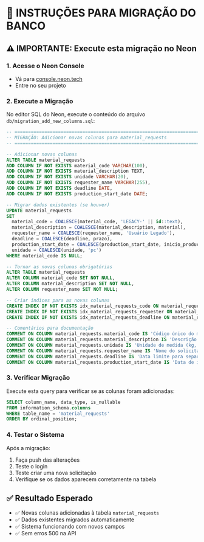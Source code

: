 # 🔄 INSTRUÇÕES PARA MIGRAÇÃO DO BANCO

## ⚠️ IMPORTANTE: Execute esta migração no Neon

### 1. Acesse o Neon Console
- Vá para [console.neon.tech](https://console.neon.tech)
- Entre no seu projeto

### 2. Execute a Migração
No editor SQL do Neon, execute o conteúdo do arquivo `db/migration_add_new_columns.sql`:

```sql
-- ============================================================================
-- MIGRAÇÃO: Adicionar novas colunas para material_requests
-- ============================================================================

-- Adicionar novas colunas
ALTER TABLE material_requests 
ADD COLUMN IF NOT EXISTS material_code VARCHAR(100),
ADD COLUMN IF NOT EXISTS material_description TEXT,
ADD COLUMN IF NOT EXISTS unidade VARCHAR(20),
ADD COLUMN IF NOT EXISTS requester_name VARCHAR(255),
ADD COLUMN IF NOT EXISTS deadline DATE,
ADD COLUMN IF NOT EXISTS production_start_date DATE;

-- Migrar dados existentes (se houver)
UPDATE material_requests 
SET 
  material_code = COALESCE(material_code, 'LEGACY-' || id::text),
  material_description = COALESCE(material_description, material),
  requester_name = COALESCE(requester_name, 'Usuário Legado'),
  deadline = COALESCE(deadline, prazo),
  production_start_date = COALESCE(production_start_date, inicio_producao),
  unidade = COALESCE(unidade, 'pc')
WHERE material_code IS NULL;

-- Tornar as novas colunas obrigatórias
ALTER TABLE material_requests 
ALTER COLUMN material_code SET NOT NULL,
ALTER COLUMN material_description SET NOT NULL,
ALTER COLUMN requester_name SET NOT NULL;

-- Criar índices para as novas colunas
CREATE INDEX IF NOT EXISTS idx_material_requests_code ON material_requests(material_code);
CREATE INDEX IF NOT EXISTS idx_material_requests_requester ON material_requests(requester_name);
CREATE INDEX IF NOT EXISTS idx_material_requests_deadline ON material_requests(deadline);

-- Comentários para documentação
COMMENT ON COLUMN material_requests.material_code IS 'Código único do material';
COMMENT ON COLUMN material_requests.material_description IS 'Descrição detalhada do material';
COMMENT ON COLUMN material_requests.unidade IS 'Unidade de medida (kg, pc, m, l, etc.)';
COMMENT ON COLUMN material_requests.requester_name IS 'Nome do solicitante';
COMMENT ON COLUMN material_requests.deadline IS 'Data limite para separação';
COMMENT ON COLUMN material_requests.production_start_date IS 'Data de início da produção';
```

### 3. Verificar Migração
Execute esta query para verificar se as colunas foram adicionadas:

```sql
SELECT column_name, data_type, is_nullable 
FROM information_schema.columns 
WHERE table_name = 'material_requests' 
ORDER BY ordinal_position;
```

### 4. Testar o Sistema
Após a migração:
1. Faça push das alterações
2. Teste o login
3. Teste criar uma nova solicitação
4. Verifique se os dados aparecem corretamente na tabela

## ✅ Resultado Esperado
- ✅ Novas colunas adicionadas à tabela `material_requests`
- ✅ Dados existentes migrados automaticamente
- ✅ Sistema funcionando com novos campos
- ✅ Sem erros 500 na API
